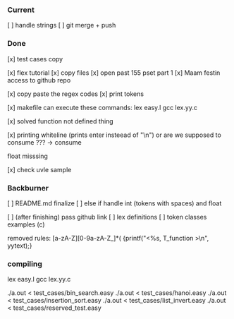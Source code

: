 ### Current
[ ] handle strings
[ ] git merge + push





### Done

[x] test cases copy 

[x] flex tutorial 
  [x] copy files
[x] open past 155 pset part 1
[x] Maam festin access to github repo


[x] copy paste the regex codes
[x] print tokens  

[x] makefile
  can execute these commands:
    lex easy.l
    gcc lex.yy.c
  
[x] solved function not defined thing

[x] printing whiteline (prints enter insteead of "\n")
    or are we supposed to consume ??? -> consume


float misssing


[x] check uvle sample


### Backburner

[ ] README.md finalize
[ ] else if handle int (tokens with spaces) and float


[ ] (after finishing) pass github link
[ ] lex definitions
[ ] token classes examples (c)



removed rules:
  [a-zA-Z][0-9a-zA-Z_]*\(             {printf("<%s, T_function >\n", yytext);}

### compiling
lex easy.l
gcc lex.yy.c


./a.out < test_cases/bin_search.easy 
./a.out < test_cases/hanoi.easy 
./a.out < test_cases/insertion_sort.easy 
./a.out < test_cases/list_invert.easy 
./a.out < test_cases/reserved_test.easy 
